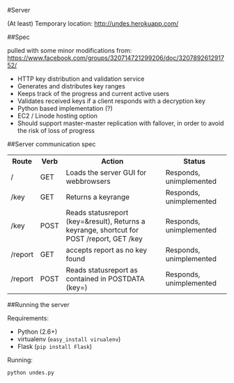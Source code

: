 #Server

(At least) Temporary location: http://undes.herokuapp.com/


##Spec

pulled with some minor modifications from: https://www.facebook.com/groups/320714721299206/doc/320789261291752/

 *  HTTP key distribution and validation service
 *  Generates and distributes key ranges
 *  Keeps track of the progress and current active users
 *  Validates received keys if a client responds with a decryption key
 *  Python based implementation (?)
 *  EC2 / Linode hosting option
 *  Should support master-master replication with fallover, in order to avoid the risk of loss of progress

 
##Server communication spec


 <table>
  <tr>
	<th>Route</th>
	<th>Verb</th>
	<th>Action</th>
	<th>Status</th>
 </tr>
  <tr>
    <td>/</td>
    <td>GET</td>
    <td>Loads the server GUI for webbrowsers</td>
    <td>Responds, unimplemented</td>
  </tr>
  <tr>
    <td>/key</td>
    <td>GET</td>
    <td>Returns a keyrange</td>
    <td>Responds, unimplemented</td>
  </tr>
  <tr>
    <td>/key</td>
    <td>POST</td>
    <td>Reads statusreport (key=<key>&result<true/false>), Returns a keyrange, shortcut for POST /report, GET /key </td>
    <td>Responds, unimplemented</td>
  </tr>
  <tr>
    <td>/report</td>
    <td>GET</td>
    <td>accepts report as no key found</td>
    <td>Responds, unimplemented</td>
  </tr>
  <tr>
    <td>/report</td>
    <td>POST</td>
    <td>Reads statusreport as contained in POSTDATA (key=<key>)</td>
    <td>Responds, unimplemented</td>
  </tr>
 </table>



##Running the server

Requirements:

 *  Python (2.6+)
 *  virtualenv (`easy_install virualenv`)
 *  Flask (`pip install Flask`)

Running:
```
python undes.py
```


